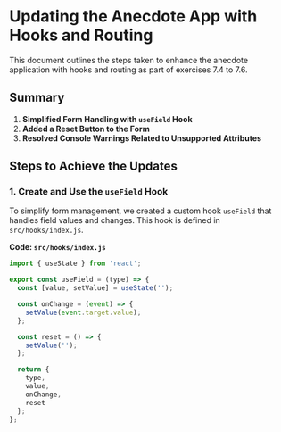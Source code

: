 # Updating the Anecdote App with Hooks and Routing

This document outlines the steps taken to enhance the anecdote application with hooks and routing as part of exercises 7.4 to 7.6.

## Summary

1. **Simplified Form Handling with `useField` Hook**
2. **Added a Reset Button to the Form**
3. **Resolved Console Warnings Related to Unsupported Attributes**

## Steps to Achieve the Updates

### 1. Create and Use the `useField` Hook

To simplify form management, we created a custom hook `useField` that handles field values and changes. This hook is defined in `src/hooks/index.js`.

**Code: `src/hooks/index.js`**
```js
import { useState } from 'react';

export const useField = (type) => {
  const [value, setValue] = useState('');

  const onChange = (event) => {
    setValue(event.target.value);
  };

  const reset = () => {
    setValue('');
  };

  return {
    type,
    value,
    onChange,
    reset
  };
};
